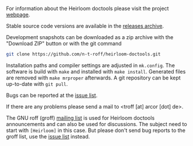 For information about the Heirloom doctools please visit the project
[webpage](http://n-t-roff.github.io/heirloom/doctools.html).

Stable source code versions are available in the
[releases archive](https://github.com/n-t-roff/heirloom-doctools/releases).

Development snapshots can be downloaded as a zip archive with the "Download ZIP" button
or with the git command
```bash
git clone https://github.com/n-t-roff/heirloom-doctools.git
```
Installation paths and compiler settings are adjusted in `mk.config`.
The software is build with `make` and installed with `make install`.
Generated files are removed with `make mrproper` afterwards.
A git repository can be kept up-to-date with
`git pull`.

Bugs can be reported at the
[issue list](https://github.com/n-t-roff/heirloom-doctools/issues).

If there are any problems please send a mail to
&lt;troff [at] arcor [dot] de&gt;.

The GNU roff (groff) [mailing list](https://lists.gnu.org/mailman/listinfo/groff) is used for Heirloom doctools announcements and can also be used for discussions.
The subject need to start with `[Heirloom]` in this case.
But please don't send bug reports to the groff list, use the
[issue list](https://github.com/n-t-roff/heirloom-doctools/issues)
instead.
